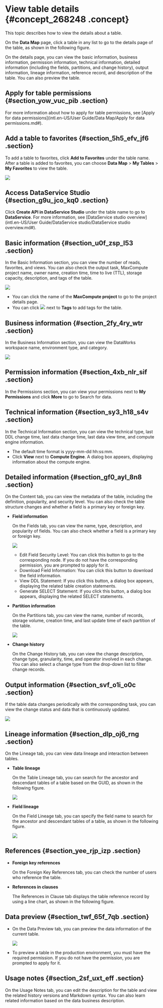 # View table details {#concept_268248 .concept}

This topic describes how to view the details about a table.

On the **Data Map** page, click a table in any list to go to the details page of the table, as shown in the following figure.

On the details page, you can view the basic information, business information, permission information, technical information, detailed information \(including the fields, partitions, and change history\), output information, lineage information, reference record, and description of the table. You can also preview the table.

## Apply for table permissions {#section_yow_vuc_pib .section}

For more information about how to apply for table permissions, see [Apply for data permissions](intl.en-US/User Guide/Data Map/Apply for data permissions.md#).

## Add a table to favorites {#section_5h5_efv_jf6 .section}

To add a table to favorites, click **Add to Favorites** under the table name. After a table is added to favorites, you can choose **Data Map** \> **My Tables** \> **My Favorites** to view the table.

![](http://static-aliyun-doc.oss-cn-hangzhou.aliyuncs.com/assets/img/16350/15645380118458_en-US.png)

## Access DataService Studio {#section_g9u_jco_kq0 .section}

Click **Create API in DataService Studio** under the table name to go to **DataService**. For more information, see [DataService studio overview](intl.en-US/User Guide/DataService studio/DataService studio overview.md#).

## Basic information {#section_u0f_zsp_l53 .section}

In the Basic Information section, you can view the number of reads, favorites, and views. You can also check the output task, MaxCompute project name, owner name, creation time, time to live \(TTL\), storage capacity, description, and tags of the table.

![](http://static-aliyun-doc.oss-cn-hangzhou.aliyuncs.com/assets/img/16350/15645380128460_en-US.png)

-   You can click the name of the **MaxCompute project** to go to the project details page.
-   You can click ![](http://static-aliyun-doc.oss-cn-hangzhou.aliyuncs.com/assets/img/16350/156453801247422_en-US.png) next to **Tags** to add tags for the table.

## Business information {#section_2fy_4ry_wtr .section}

In the Business Information section, you can view the DataWorks workspace name, environment type, and category.

![](http://static-aliyun-doc.oss-cn-hangzhou.aliyuncs.com/assets/img/16350/15645380128461_en-US.png)

## Permission information {#section_4xb_nlr_sif .section}

In the Permissions section, you can view your permissions next to **My Permissions** and click **More** to go to Search for data.

## Technical information {#section_sy3_h18_s4v .section}

In the Technical Information section, you can view the technical type, last DDL change time, last data change time, last data view time, and compute engine information.

-   The default time format is yyyy-mm-dd hh:ss:mm.
-   Click **View** next to **Compute Engine**. A dialog box appears, displaying information about the compute engine.

## Detailed information {#section_gf0_ayl_8n8 .section}

On the Content tab, you can view the metadata of the table, including the definition, popularity, and security level. You can also check the table structure changes and whether a field is a primary key or foreign key.

-   **Field information** 

    On the Fields tab, you can view the name, type, description, and popularity of fields. You can also check whether a field is a primary key or foreign key.

    ![](http://static-aliyun-doc.oss-cn-hangzhou.aliyuncs.com/assets/img/16350/15645380128462_en-US.png)

    -   Edit Field Security Level: You can click this button to go to the corresponding node. If you do not have the corresponding permission, you are prompted to apply for it.
    -   Download Field Information: You can click this button to download the field information.
    -   View DDL Statement: If you click this button, a dialog box appears, displaying the related table creation statements.
    -   Generate SELECT Statement: If you click this button, a dialog box appears, displaying the related SELECT statements.
-   **Partition information** 

    On the Partitions tab, you can view the name, number of records, storage volume, creation time, and last update time of each partition of the table.

    ![](http://static-aliyun-doc.oss-cn-hangzhou.aliyuncs.com/assets/img/16350/15645380128463_en-US.png)

-   **Change history** 

    On the Change History tab, you can view the change description, change type, granularity, time, and operator involved in each change. You can also select a change type from the drop-down list to filter change records.


## Output information {#section_svf_o1i_o0c .section}

If the table data changes periodically with the corresponding task, you can view the change status and data that is continuously updated.

![](http://static-aliyun-doc.oss-cn-hangzhou.aliyuncs.com/assets/img/16350/15645380138465_en-US.png)

## Lineage information {#section_dlp_oj6_rng .section}

On the Lineage tab, you can view data lineage and interaction between tables.

-   **Table lineage** 

    On the Table Lineage tab, you can search for the ancestor and descendant tables of a table based on the GUID, as shown in the following figure.

    ![](http://static-aliyun-doc.oss-cn-hangzhou.aliyuncs.com/assets/img/16350/15645380138548_en-US.png)

-   **Field lineage** 

    On the Field Lineage tab, you can specify the field name to search for the ancestor and descendant tables of a table, as shown in the following figure.

    ![](http://static-aliyun-doc.oss-cn-hangzhou.aliyuncs.com/assets/img/16350/15645380138549_en-US.png)


## References {#section_yee_rjp_izp .section}

-   **Foreign key references** 

    On the Foreign Key References tab, you can check the number of users who reference the table.

-   **References in clauses** 

    The References in Clause tab displays the table reference record by using a line chart, as shown in the following figure.


## Data preview {#section_twf_65f_7qb .section}

-   On the Data Preview tab, you can preview the data information of the current table.

    ![](http://static-aliyun-doc.oss-cn-hangzhou.aliyuncs.com/assets/img/16350/15645380138550_en-US.png)

-   To preview a table in the production environment, you must have the required permission. If you do not have the permission, you are prompted to apply for it.

## Usage notes {#section_2sf_uxt_eff .section}

On the Usage Notes tab, you can edit the description for the table and view the related history versions and Markdown syntax. You can also learn related information based on the data business description.

